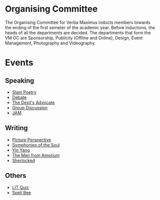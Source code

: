 <!-- TITLE: Verba Maximus -->
<!-- SUBTITLE: Verba Maximus, Latin for "Words of the Greatest", is an annual literary fest with events hosted by English Language Activities Society (ELAS), Journal Club, SaFL and Hindi Tarang. It is usually organised in the second semester of the academic year in January/February. -->
# Organising Committee
The Organising Committee for Verba Maximus inducts members towards the ending of the first semeter of the academic year. Before inductions, the heads of all the departments are decided. The departments that form the VM OC are Sponsorship, Publicity (Offline and Online), Design, Event Management, Photography and Videography. 

# Events 
## Speaking

* [Slam Poetry](/fests/vm/SlamPoetry) 
* [Debate](/fests/vm/Debate)
* [The Devil's Advocate](/fests/vm/TDA)
* [Group Discussion](/fests/vm/GD)
* [JAM](/fests/vm/JAM)


## Writing

* [Picture Perspective](/fests/vm/Picture_Perspective)
* [Symphonies of the Soul](/fests/vm/SoS)
* [Yin Yang](/fests/vm/YinYang)
* [The Man from Amorium](/fests/vm/MFA)
* [Sherlocked](/fests/vm/Sherlocked)

## Others
* [LIT Quiz](/fests/vm/LITQuiz)
* [Spell Bee](/fests/vm/Spell_Bee)

# 
